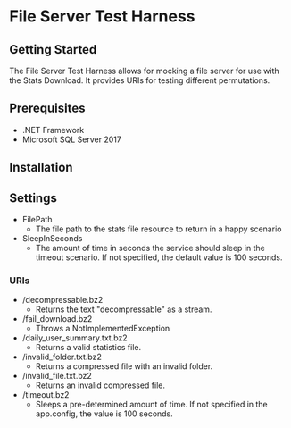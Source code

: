 # File Server Test Harness

## Getting Started

The File Server Test Harness allows for mocking a file server for use with the Stats Download. It provides URIs for testing different permutations.

## Prerequisites

* .NET Framework
* Microsoft SQL Server 2017

## Installation

## Settings

* FilePath
	* The file path to the stats file resource to return in a happy scenario
* SleepInSeconds
	* The amount of time in seconds the service should sleep in the timeout scenario. If not specified, the default value is 100 seconds.

### URIs

* /decompressable.bz2
	* Returns the text "decompressable" as a stream.
* /fail_download.bz2
	* Throws a NotImplementedException
* /daily_user_summary.txt.bz2
	* Returns a valid statistics file.
* /invalid_folder.txt.bz2
	* Returns a compressed file with an invalid folder.
* /invalid_file.txt.bz2
	* Returns an invalid compressed file.
* /timeout.bz2
	* Sleeps a pre-determined amount of time. If not specified in the app.config, the value is 100 seconds.